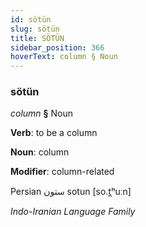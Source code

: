 ```yaml
---
id: sötün
slug: sötün
title: SÖTÜN
sidebar_position: 366
hoverText: column § Noun
---
```


### sötün

*column* **§** Noun

**Verb**: to be a column

**Noun**: column

**Modifier**: column-related

Persian ستون sotun [so.t̪ʰuːn]

*Indo-Iranian Language Family*